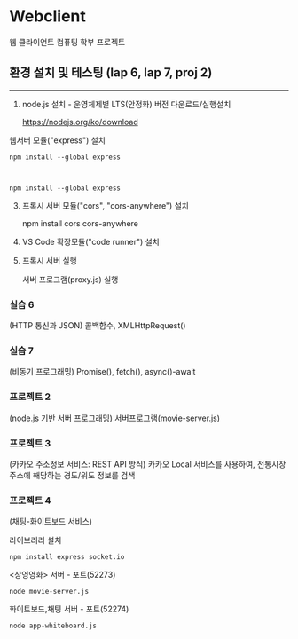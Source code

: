 # Webclient
웹 클라이언트 컴퓨팅 학부 프로젝트

## 환경 설치 및 테스팅 (lap 6, lap 7, proj 2)
***


1. node.js 설치 -  운영체제별 LTS(안정화) 버전 다운로드/실행설치


    https://nodejs.org/ko/download


웹서버 모듈("express") 설치

    npm install --global express



    npm install --global express


3. 프록시 서버 모듈("cors", "cors-anywhere") 설치


    npm install cors cors-anywhere


4. VS Code 확장모듈("code runner") 설치
   
5. 프록시 서버 실행
   
   서버 프로그램(proxy.js) 실행




### 실습 6
(HTTP 통신과 JSON)  콜백함수, XMLHttpRequest()

### 실습 7 
(비동기 프로그래밍)  Promise(), fetch(), async()-await

### 프로젝트 2
(node.js 기반 서버 프로그래밍)  서버프로그램(movie-server.js) 

### 프로젝트 3
(카카오 주소정보 서비스: REST API 방식) 카카오 Local 서비스를 사용하여, 전통시장 주소에 해당하는 경도/위도 정보를 검색

### 프로젝트 4
(채팅-화이트보드 서비스)


라이브러리 설치

    npm install express socket.io

<상영영화> 서버 - 포트(52273)

    node movie-server.js 

화이트보드,채팅 서버 -  포트(52274)

    node app-whiteboard.js   

